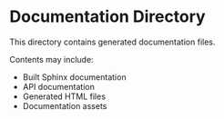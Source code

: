 # Documentation Directory

This directory contains generated documentation files.

Contents may include:
- Built Sphinx documentation
- API documentation
- Generated HTML files
- Documentation assets